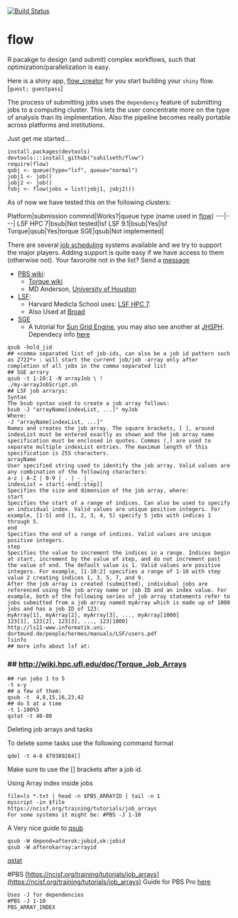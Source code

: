 [![Build Status](https://magnum.travis-ci.com/sahilseth/flow.svg?token=LbEE1Qe6FYpCSwPfjFtn&branch=master)](https://magnum.travis-ci.com/sahilseth/flow)

flow
======

R pacakge to design (and submit) complex workflows, such that optimization/parallelization is easy.

Here is a shiny app, [flow_creator](https://sseth.shinyapps.io/flow_creator/) for you start building your `shiny` flow.
[`guest; guestpass`]

The process of submitting jobs uses the `dependency` feature of submitting jobs to a computing cluster.
This lets the user concentrate more on the type of analysis than its implmentation. Also the pipeline becomes really portable across platforms and institutions.

Just get me started...

```
install.packages(devtools)
devtools:::install_github("sahilseth/flow")
require(flow)
qobj <- queue(type="lsf", queue="normal")
jobj1 <- job()
jobj2 <- job()
fobj <- flow(jobs = list(jobj1, jobj2)))
```

As of now we have tested this on the following clusters:

Platform|submission commnd|Works?|queue type (name used in [flow](https://github.com/sahilseth/flow))
---|---|
LSF HPC 7|bsub|Not tested|lsf
LSF 9.1|bsub|Yes|lsf
Torque|qsub|Yes|torque
SGE|qsub|Not implemented|


There are several [job scheduling](http://en.wikipedia.org/wiki/Job_scheduler) systems available and we try to support the major players. Adding support is quite easy if we have access to them (otherwise not). Your favoroite not in the list? Send a [message](mailto:sahil.seth@me.com)

- [PBS wiki](http://en.wikipedia.org/wiki/Portable_Batch_System):
	- [Torque wiki](http://en.wikipedia.org/wiki/TORQUE_Resource_Manager)
	- MD Anderson, [University of Houston](http://www.rcc.uh.edu/hpc-docs/49-using-torque-to-submit-and-monitor-jobs.html)
- [LSF](http://en.wikipedia.org/wiki/Platform_LSF):
	- Harvard Medicla School uses: [LSF HPC 7](https://wiki.med.harvard.edu/Orchestra/IntroductionToLSF).
	- Also Used at [Broad](https://www.broadinstitute.org/gatk/guide/article?id=1311)
- [SGE](http://en.wikipedia.org/wiki/Sun_Grid_Engine)
	- A tutorial for [Sun Grid Engine](https://sites.google.com/site/anshulkundaje/inotes/programming/clustersubmit/sun-grid-engine), you may also see another at [JHSPH](http://www.biostat.jhsph.edu/bit/cluster-usage.html). Dependecy info [here](https://wiki.duke.edu/display/SCSC/SGE+Job+Dependencies)

```
qsub -hold_jid
## <comma separated list of job-ids, can also be a job id pattern such as 2722*> : will start the current job/job -array only after completion of all jobs in the comma separated list
## SGE arrary
qsub -t 1-10:1 -N arrayJob \ !./my-arrayJobScript.sh## LSF job arrarys:Syntax
The bsub syntax used to create a job array follows:
bsub -J "arrayName[indexList, ...]" myJob 
Where:
-J "arrayName[indexList, ...]"
Names and creates the job array. The square brackets, [ ], around indexList must be entered exactly as shown and the job array name specification must be enclosed in quotes. Commas (,) are used to separate multiple indexList entries. The maximum length of this specification is 255 characters.
arrayName
User specified string used to identify the job array. Valid values are any combination of the following characters:
a-z | A-Z | 0-9 | . | - | _ 
indexList = start[-end[:step]]
Specifies the size and dimension of the job array, where:
start
Specifies the start of a range of indices. Can also be used to specify an individual index. Valid values are unique positive integers. For example, [1-5] and [1, 2, 3, 4, 5] specify 5 jobs with indices 1 through 5.
end
Specifies the end of a range of indices. Valid values are unique positive integers.
step
Specifies the value to increment the indices in a range. Indices begin at start, increment by the value of step, and do not increment past the value of end. The default value is 1. Valid values are positive integers. For example, [1-10:2] specifies a range of 1-10 with step value 2 creating indices 1, 3, 5, 7, and 9.
After the job array is created (submitted), individual jobs are referenced using the job array name or job ID and an index value. For example, both of the following series of job array statements refer to jobs submitted from a job array named myArray which is made up of 1000 jobs and has a job ID of 123:
myArray[1], myArray[2], myArray[3], ..., myArray[1000]
123[1], 123[2], 123[3], ..., 123[1000] 
http://ls11-www.informatik.uni-dortmund.de/people/hermes/manuals/LSF/users.pdf
lsinfo
## more info about lsf at:
```

### ## http://wiki.hpc.ufl.edu/doc/Torque_Job_Arrays
```
## run jobs 1 to 5
-t x-y
## a few of them:
qsub -t  4,8,15,16,23,42
## do 5 at a time
-t 1-100%5
qstat -t 40-80
```

Deleting job arrays and tasks

To delete some tasks use the following command format

```
qdel -t 4-8 479389284[]
```
Make sure to use the [] brackets after a job id.

Using Array index inside jobs

```
file=ls *.txt | head -n $PBS_ARRAYID | tail -n 1
myscript -in $file
https://ncisf.org/training/tutorials/job_arrays
For some systems it might be: #PBS -J 1-10
```	
A Very nice guide to [qsub](http://docs.adaptivecomputing.com/torque/4-1-4/Content/topics/commands/qsub.htm)
```
qsub -W depend=afterok:jobid,ok:jobid
qsub -W afterokarray:arrayid
```
[qstat](http://docs.adaptivecomputing.com/torque/4-1-4/Content/topics/commands/qstat.htm)

#PBS
[https://ncisf.org/training/tutorials/job_arrays](https://ncisf.org/training/tutorials/job_arrays)
Guide for PBS Pro [here](http://www.pbsworks.com/Product.aspx?id=1&AspxAutoDetectCookieSupport=1)
```
Uses -J for dependencies
#PBS -J 1-10
PBS_ARRAY_INDEX
```





















		
		
